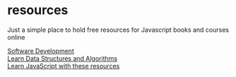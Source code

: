 # resources
Just a simple place to hold free resources for Javascript books and courses online 

[Software Development](https://learnitmyway.com/learning-material-software-development/)  
[Learn Data Structures and Algorithms](https://learnitmyway.com/learn-ds-algorithms/)  
[Learn JavaScript with these resources](https://learnitmyway.com/learn-javascript-with-these-resources/)  
